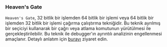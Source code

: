 ### Heaven's Gate

`Heaven's Gate`, 32 bitlik bir işlemden 64 bitlik bir işlemi veya 64 bitlik bir işlemden 32 bitlik bir işlemi çağırma çalıştırma tekniğidir. Bu teknik ayrılmış bir seçiciyi kullanarak bir çağrı veya atlama komutunun yürütülmesi ile gerçekleştirilebilir. Bu teknik ile debugger'ın ayrıntılı analizinin engellenmesi amaçlanır. Detaylı anlatım için [burayı](https://aktas.github.io/Heavens-Gate) ziyaret edin.
